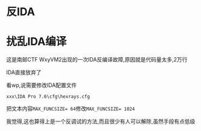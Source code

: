 # 反IDA



# 扰乱IDA编译

这是南邮CTF WxyVM2出现的一次IDA反编译故障,原因就是代码量太多,2万行

IDA直接放弃了

看wp,说需要修改IDA配置文件

```
xxx\IDA Pro 7.6\cfg\hexrays.cfg
```

把文本内容`MAX_FUNCSIZE= 64`修改`MAX_FUNCSIZE= 1024`

我觉得,这也算得上是一个反调试的方法,而且很少有人可以解除,虽然手段有点低级



